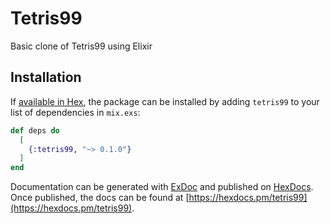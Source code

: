 # Tetris99

Basic clone of Tetris99 using Elixir

## Installation

If [available in Hex](https://hex.pm/docs/publish), the package can be installed
by adding `tetris99` to your list of dependencies in `mix.exs`:

```elixir
def deps do
  [
    {:tetris99, "~> 0.1.0"}
  ]
end
```

Documentation can be generated with [ExDoc](https://github.com/elixir-lang/ex_doc)
and published on [HexDocs](https://hexdocs.pm). Once published, the docs can
be found at [https://hexdocs.pm/tetris99](https://hexdocs.pm/tetris99).

